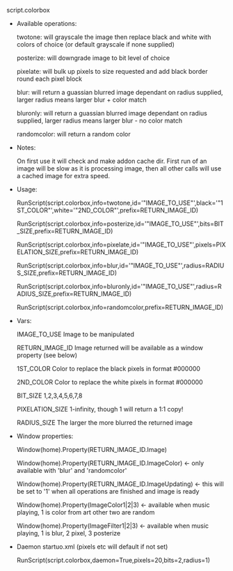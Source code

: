 script.colorbox


- Available operations:

  twotone: will grayscale the image then replace black and white with colors of choice (or default grayscale if none supplied)
  
  posterize: will downgrade image to bit level of choice
  
  pixelate: will bulk up pixels to size requested and add black border round each pixel block
  
  blur: will return a guassian blurred image dependant on radius supplied, larger radius means larger blur + color match
  
  bluronly: will return a guassian blurred image dependant on radius supplied, larger radius means larger blur - no color match
  
  randomcolor: will return a random color


- Notes:

  On first use it will check and make addon cache dir. First run of an image will be slow as it is processing image, then all other calls will use a cached image for extra speed.


- Usage:

  RunScript(script.colorbox,info=twotone,id='"IMAGE_TO_USE"',black='"1ST_COLOR"',white='"2ND_COLOR"',prefix=RETURN_IMAGE_ID)

  RunScript(script.colorbox,info=posterize,id='"IMAGE_TO_USE"',bits=BIT_SIZE,prefix=RETURN_IMAGE_ID)

  RunScript(script.colorbox,info=pixelate,id='"IMAGE_TO_USE"',pixels=PIXELATION_SIZE,prefix=RETURN_IMAGE_ID)

  RunScript(script.colorbox,info=blur,id='"IMAGE_TO_USE"',radius=RADIUS_SIZE,prefix=RETURN_IMAGE_ID)

  RunScript(script.colorbox,info=bluronly,id='"IMAGE_TO_USE"',radius=RADIUS_SIZE,prefix=RETURN_IMAGE_ID)

  RunScript(script.colorbox,info=randomcolor,prefix=RETURN_IMAGE_ID)


- Vars:

  IMAGE_TO_USE        Image to be manipulated

  RETURN_IMAGE_ID     Image returned will be available as a window property (see below)

  1ST_COLOR           Color to replace the black pixels in format #000000

  2ND_COLOR           Color to replace the white pixels in format #000000

  BIT_SIZE            1,2,3,4,5,6,7,8

  PIXELATION_SIZE     1-infinity, though 1 will return a 1:1 copy!

  RADIUS_SIZE         The larger the more blurred the returned image


- Window properties:

  Window(home).Property(RETURN_IMAGE_ID.Image)
  
  Window(home).Property(RETURN_IMAGE_ID.ImageColor) <- only available with 'blur' and 'randomcolor'

  Window(home).Property(RETURN_IMAGE_ID.ImageUpdating) <- this will be set to '1' when all operations are finished and image is ready
  
  Window(home).Property(ImageColor1|2|3) <- available when music playing, 1 is color from art other two are random
  
  Window(home).Property(ImageFilter1|2|3) <- available when music playing, 1 is blur, 2 pixel, 3 posterize
  
  
- Daemon startuo.xml (pixels etc will default if not set)

  	<onload condition="System.HasAddon(script.colorbox)">RunScript(script.colorbox,daemon=True,pixels=20,bits=2,radius=1)</onload>

